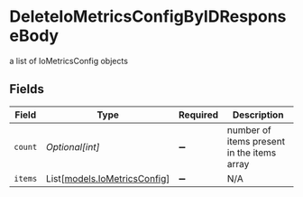 # DeleteIoMetricsConfigByIDResponseBody

a list of IoMetricsConfig objects


## Fields

| Field                                                        | Type                                                         | Required                                                     | Description                                                  |
| ------------------------------------------------------------ | ------------------------------------------------------------ | ------------------------------------------------------------ | ------------------------------------------------------------ |
| `count`                                                      | *Optional[int]*                                              | :heavy_minus_sign:                                           | number of items present in the items array                   |
| `items`                                                      | List[[models.IoMetricsConfig](../models/iometricsconfig.md)] | :heavy_minus_sign:                                           | N/A                                                          |